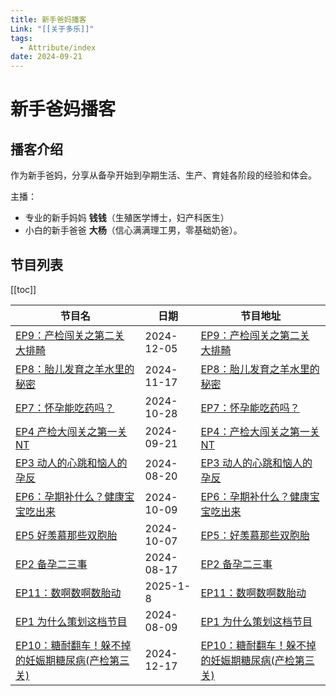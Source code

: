 ```yaml
---
title: 新手爸妈播客
Link: "[[关于多乐]]"
tags:
  - Attribute/index
date: 2024-09-21
---
```

# 新手爸妈播客
## 播客介绍
作为新手爸妈，分享从备孕开始到孕期生活、生产、育娃各阶段的经验和体会。

主播： 
- 专业的新手妈妈 **钱钱**（生殖医学博士，妇产科医生） 
- 小白的新手爸爸 **大杨**（信心满满理工男，零基础奶爸）。

## 节目列表

[[toc]]


| 节目名                                                                                                                                                                                                                                                                         | 日期         | 节目地址                                                                                         |
| ------------------------------------------------------------------------------------------------------------------------------------------------------------------------------------------------------------------------------------------------------------------------------ | ---------- | -------------------------------------------------------------------------------------------- |
| [EP9：产检闯关之第二关 大排畸](app://obsidian.md/6%20-%20Main%20Notes/EP9%EF%BC%9A%E4%BA%A7%E6%A3%80%E9%97%AF%E5%85%B3%E4%B9%8B%E7%AC%AC%E4%BA%8C%E5%85%B3%20%E5%A4%A7%E6%8E%92%E7%95%B8.md)                                                                                               | 2024-12-05 | [EP9：产检闯关之第二关 大排畸](https://www.xiaoyuzhoufm.com/episode/6751a50ea314b553c66d6c80)            |
| [EP8：胎儿发育之羊水里的秘密](app://obsidian.md/6%20-%20Main%20Notes/EP8%EF%BC%9A%E8%83%8E%E5%84%BF%E5%8F%91%E8%82%B2%E4%B9%8B%E7%BE%8A%E6%B0%B4%E9%87%8C%E7%9A%84%E7%A7%98%E5%AF%86.md)                                                                                                   | 2024-11-17 | [EP8：胎儿发育之羊水里的秘密](https://www.xiaoyuzhoufm.com/episode/673a16f2f373fe5d4d05bccc)             |
| [EP7：怀孕能吃药吗？](app://obsidian.md/6%20-%20Main%20Notes/EP7%EF%BC%9A%E6%80%80%E5%AD%95%E8%83%BD%E5%90%83%E8%8D%AF%E5%90%97%EF%BC%9F.md)                                                                                                                                           | 2024-10-28 | [EP7：怀孕能吃药吗？](https://www.xiaoyuzhoufm.com/episode/671e5ecf44ae79002c742186)                 |
| [EP4 产检大闯关之第一关NT](app://obsidian.md/6%20-%20Main%20Notes/EP4%20%E4%BA%A7%E6%A3%80%E5%A4%A7%E9%97%AF%E5%85%B3%E4%B9%8B%E7%AC%AC%E4%B8%80%E5%85%B3NT.md)                                                                                                                         | 2024-09-21 | [EP4：产检大闯关之第一关NT](https://www.xiaoyuzhoufm.com/episode/66f0305f87a9242776115460)             |
| [EP3 动人的心跳和恼人的孕反](app://obsidian.md/6%20-%20Main%20Notes/EP3%20%E5%8A%A8%E4%BA%BA%E7%9A%84%E5%BF%83%E8%B7%B3%E5%92%8C%E6%81%BC%E4%BA%BA%E7%9A%84%E5%AD%95%E5%8F%8D.md)                                                                                                         | 2024-08-20 | [EP3 动人的心跳和恼人的孕反](https://www.xiaoyuzhoufm.com/episode/66c4ac6ddb5e6d6bf9b9865b)             |
| [EP6：孕期补什么？健康宝宝吃出来](app://obsidian.md/6%20-%20Main%20Notes/EP6%EF%BC%9A%E5%AD%95%E6%9C%9F%E8%A1%A5%E4%BB%80%E4%B9%88%EF%BC%9F%E5%81%A5%E5%BA%B7%E5%AE%9D%E5%AE%9D%E5%90%83%E5%87%BA%E6%9D%A5.md)                                                                               | 2024-10-09 | [EP6：孕期补什么？健康宝宝吃出来](https://www.xiaoyuzhoufm.com/episode/6706956881cdab3a93d99e77)           |
| [EP5 好羡慕那些双胞胎](app://obsidian.md/6%20-%20Main%20Notes/EP5%20%E5%A5%BD%E7%BE%A1%E6%85%95%E9%82%A3%E4%BA%9B%E5%8F%8C%E8%83%9E%E8%83%8E.md)                                                                                                                                       | 2024-10-07 | [EP5：好羡慕那些双胞胎](https://www.xiaoyuzhoufm.com/episode/6703fd0f81cdab3a93520079)                |
| [EP2 备孕二三事](app://obsidian.md/6%20-%20Main%20Notes/EP2%20%E5%A4%87%E5%AD%95%E4%BA%8C%E4%B8%89%E4%BA%8B.md)                                                                                                                                                                     | 2024-08-17 | [EP2 备孕二三事](https://www.xiaoyuzhoufm.com/episode/66c00eb033591c27beaf0bd3)                   |
| [EP11：数啊数啊数胎动](app://obsidian.md/6%20-%20Main%20Notes/EP11%EF%BC%9A%E6%95%B0%E5%95%8A%E6%95%B0%E5%95%8A%E6%95%B0%E8%83%8E%E5%8A%A8.md)                                                                                                                                         | 2025-1-8   | [EP11：数啊数啊数胎动](https://www.xiaoyuzhoufm.com/episode/677e8ef0cda04ef4c15d7c5b)                |
| [EP1 为什么策划这档节目](app://obsidian.md/6%20-%20Main%20Notes/EP1%20%E4%B8%BA%E4%BB%80%E4%B9%88%E7%AD%96%E5%88%92%E8%BF%99%E6%A1%A3%E8%8A%82%E7%9B%AE.md)                                                                                                                             | 2024-08-09 | [EP1 为什么策划这档节目](https://www.xiaoyuzhoufm.com/episode/66b60f72db5e6d6bf925bd2e)               |
| [EP10：糖耐翻车！躲不掉的妊娠期糖尿病(产检第三关)](app://obsidian.md/6%20-%20Main%20Notes/EP10%EF%BC%9A%E7%B3%96%E8%80%90%E7%BF%BB%E8%BD%A6%EF%BC%81%E8%BA%B2%E4%B8%8D%E6%8E%89%E7%9A%84%E5%A6%8A%E5%A8%A0%E6%9C%9F%E7%B3%96%E5%B0%BF%E7%97%85\(%E4%BA%A7%E6%A3%80%E7%AC%AC%E4%B8%89%E5%85%B3\).md) | 2024-12-17 | [EP10：糖耐翻车！躲不掉的妊娠期糖尿病(产检第三关)](https://www.xiaoyuzhoufm.com/episode/676042fa84447b1bd060fc0e) |